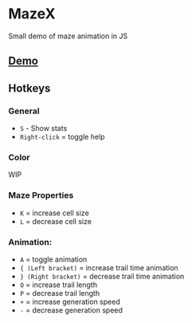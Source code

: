 # MazeX
Small demo of maze animation in JS

## [Demo](https://lunat1q.github.io/MazeX/)

## Hotkeys

### General
- `S` - Show stats
- `Right-click` = toggle help

### Color
WIP

### Maze Properties

- `K` = increase cell size
- `L` = decrease cell size


### Animation:

- `A` = toggle animation
- `{ (Left bracket)` = increase trail time animation
- `} (Right bracket)` = decrease trail time animation
- `O` = increase trail length
- `P` = decrease trail length
- `+` = increase generation speed
- `-` = decrease generation speed